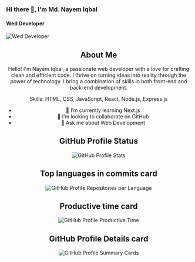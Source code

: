 ### Hi there 👋, I'm Md. Nayem Iqbal
#### Wed Developer
![Wed Developer](https://i.ibb.co/pzRryXY/Black-Modern-Vlogger-You-Tube-Banner.png)





<div align="center">
  
  ## About Me
  
Hello! I'm Nayem Iqbal, a passionate web developer with a love for crafting clean and efficient code. I thrive on turning ideas into reality through the power of technology. I bring a combination of skills in both front-end and back-end development.

Skills:  HTML, CSS, JavaScript, React, Node.js, Express.js


  - 🌱 I’m currently learning Next.js 
  - 👯 I’m looking to collaborate on GitHub 
  - 💬 Ask me about Web Development


  
   ## GitHub Profile Status

 ![GitHub Profile Stats](http://github-profile-summary-cards.vercel.app/api/cards/stats?username=123naim&theme=radical)



## Top languages in commits card

![GitHub Profile Repositories per Language](https://github-profile-summary-cards.vercel.app/api/cards/repos-per-language?username=123naim&theme=monokai&layout=compact&exclude=html,javascript,css,react)





## Productive time card

 ![GitHub Profile Productive Time](http://github-profile-summary-cards.vercel.app/api/cards/productive-time?username=123naim&theme=monokai&utcOffset=5.5)



  ## GitHub Profile Details card
  
 ![GitHub Profile Summary Cards](http://github-profile-summary-cards.vercel.app/api/cards/profile-details?username=123naim&theme=radical)
</div>





